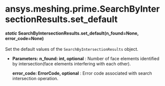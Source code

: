 # ansys.meshing.prime.SearchByIntersectionResults.set_default



#### *static* SearchByIntersectionResults.set_default(n_found=None, error_code=None)

Set the default values of the `SearchByIntersectionResults` object.

* **Parameters:**
  **n_found: int, optional**
  : Number of face elements identified by intersection(face elements interfering with each other).

  **error_code: ErrorCode, optional**
  : Error code associated with search intersection operation.

<!-- !! processed by numpydoc !! -->
